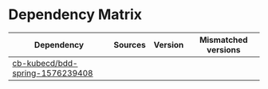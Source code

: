 # Dependency Matrix

Dependency | Sources | Version | Mismatched versions
---------- | ------- | ------- | -------------------
[cb-kubecd/bdd-spring-1576239408](https://github.com/cb-kubecd/bdd-spring-1576239408.git) |  | []() | 
